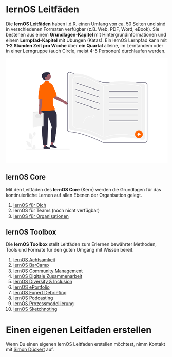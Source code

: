 <style>
  .md-content__button {
    display: none;
  }
</style>

# lernOS Leitfäden
Die **lernOS Leitfäden** haben i.d.R. einen Umfang von ca. 50 Seiten und sind in verschiedenen Formaten verfügbar (z.B. Web, PDF, Word, eBook). Sie bestehen aus einem **Grundlagen-Kapitel** mit Hintergrundinformationen und einem **Lernpfad-Kapitel** mit Übungen (Katas). Ein lernOS Lernpfad kann mit **1-2 Stunden Zeit pro Woche** über **ein Quartal** alleine, im Lerntandem oder in einer Lerngruppe (auch Circle, meist 4-5 Personen) durchlaufen werden.

![Person mit einem Buch in der Hand](./images/undraw_Books_re_8gea.png)

## lernOS Core
Mit den Leitfäden des **lernOS Core** (Kern) werden die Grundlagen für das kontinuierliche Lernen auf allen Ebenen der Organisation gelegt.

1. [lernOS für Dich](../lernos-for-you/)
1. lernOS für Teams (noch nicht verfügbar)
1. [lernOS für Organisationen](../lernos-for-organizations/)

## lernOS Toolbox
Die **lernOS Toolbox** stellt Leitfäden zum Erlernen bewährter Methoden, Tools und Formate für den guten Umgang mit Wissen bereit.

1. [lernOS Achtsamkeit](https://cogneon.github.io/lernos-achtsamkeit/de/)
1. [lernOS BarCamp](https://cogneon.github.io/lernos-barcamp/de/)
1. [lernOS Community Management](https://cogneon.github.io/lernos-cmgmt/de/)
1. [lernOS Digitale Zusammenarbeit](https://cogneon.github.io/lernos-digitale-zusammenarbeit/de/)
1. [lernOS Diversity & Inclusion](https://cogneon.github.io/lernos-diversity/de/)
1. [lernOS ePortfolio](https://cogneon.github.io/lernos-eportfolio/de/)
1. [lernOS Expert Debriefing](https://cogneon.github.io/lernos-expert-debriefing/de/)
1. [lernOS Podcasting](https://cogneon.github.io/lernos-podcasting/de/)
1. [lernOS Prozessmodellierung](https://cogneon.github.io/lernos-prozessmodellierung/de/)
1. [lernOS Sketchnoting](https://cogneon.github.io/lernos-sketchnoting/de/)

# Einen eigenen Leitfaden erstellen
Wenn Du einen eigenen lernOS Leitfaden erstellen möchtest, nimm Kontakt mit [Simon Dückert](https://www.linkedin.com/in/simondueckert/) auf.  
